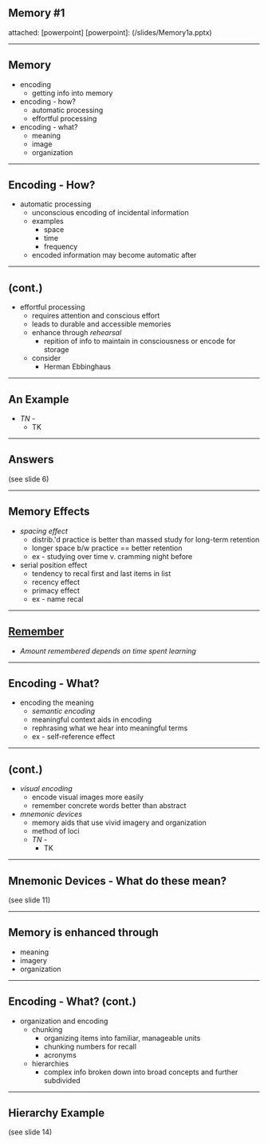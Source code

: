 ## Memory \#1
attached: [powerpoint]
[powerpoint]: (/slides/Memory1a.pptx)

---
## Memory
* encoding
  * getting info into memory
* encoding - how?
  * automatic processing
  * effortful processing
* encoding - what?
  * meaning
  * image
  * organization

---
## Encoding - How?
* automatic processing
  * unconscious encoding of incidental information
  * examples
    * space
    * time
    * frequency
  * encoded information may become automatic after

---
## (cont.)
* effortful processing
  * requires attention and conscious effort
  * leads to durable and accessible memories
  * enhance through _rehearsal_
    * repition of info to maintain in consciousness or encode for storage
  * consider
    * Herman Ebbinghaus

---
## An Example
* _TN_ -
  * TK

---
## Answers
(see slide 6)

---
## Memory Effects
* _spacing effect_
  * distrib.'d practice is better than massed study for long-term retention
  * longer space b/w practice == better retention
  * ex - studying over time v. cramming night before
* serial position effect
  * tendency to recal first and last items in list
  * recency effect
  * primacy effect
  * ex - name recal

---
## [Remember](#remember)
* _Amount remembered depends on time spent learning_

---
## Encoding - What?
* encoding the meaning
  * _semantic encoding_
  * meaningful context aids in encoding
  * rephrasing what we hear into meaningful terms
  * ex - self-reference effect

---
## (cont.)
* _visual encoding_
  * encode visual images more easily
  * remember concrete words better than abstract
* _mnemonic devices_
  * memory aids that use vivid imagery and organization
  * method of loci
  * _TN_ -
    * TK

---
## Mnemonic Devices - What do these mean?
(see slide 11)

---
## Memory is enhanced through
* meaning
* imagery
* organization

---
## Encoding - What? (cont.)
* organization and encoding
  * chunking
    * organizing items into familiar, manageable units
    * chunking numbers for recall
    * acronyms
  * hierarchies
    * complex info broken down into broad concepts and further subdivided

---
## Hierarchy Example
(see slide 14)
